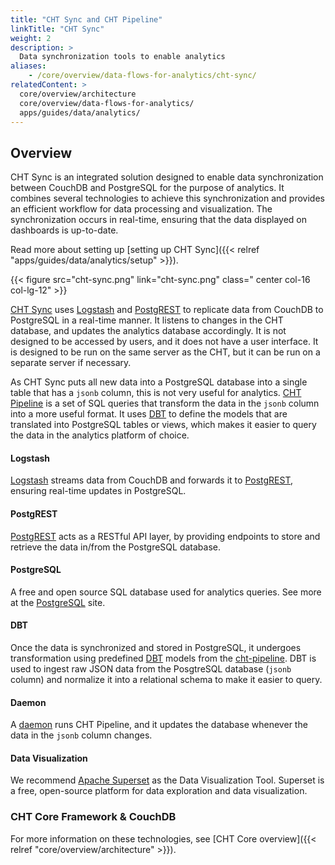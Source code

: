 ```yaml
---
title: "CHT Sync and CHT Pipeline"
linkTitle: "CHT Sync"
weight: 2
description: >
  Data synchronization tools to enable analytics
aliases:
    - /core/overview/data-flows-for-analytics/cht-sync/
relatedContent: >  
  core/overview/architecture
  core/overview/data-flows-for-analytics/
  apps/guides/data/analytics/
---
```


## Overview
CHT Sync is an integrated solution designed to enable data synchronization between CouchDB and PostgreSQL for the purpose of analytics. It combines several technologies to achieve this synchronization and provides an efficient workflow for data processing and visualization. The synchronization occurs in real-time, ensuring that the data displayed on dashboards is up-to-date.

Read more about setting up [setting up CHT Sync]({{< relref "apps/guides/data/analytics/setup" >}}).

<!-- make updates to this diagram on the google slides:            -->
<!-- https://docs.google.com/presentation/d/1j4jPsi-gHbiaLBfgYOyru1g_YV98PkBrx2zs7bwhoEQ/ -->
{{< figure src="cht-sync.png" link="cht-sync.png" class=" center col-16 col-lg-12" >}}

[CHT Sync](https://github.com/medic/cht-sync) uses [Logstash](https://www.elastic.co/logstash/) and [PostgREST](https://postgrest.org/en/stable/) to replicate data from CouchDB to PostgreSQL in a real-time manner. It listens to changes in the CHT database, and updates the analytics database accordingly.
It is not designed to be accessed by users, and it does not have a user interface. It is designed to be run on the same server as the CHT, but it can be run on a separate server if necessary. 

As CHT Sync puts all new data into a PostgreSQL database into a single table that has a `jsonb` column, this is not very useful for analytics. [CHT Pipeline](https://github.com/medic/cht-pipeline) is a set of SQL queries that transform the data in the `jsonb` column into a more useful format. It uses [DBT](https://www.getdbt.com/) to define the models that are translated into PostgreSQL tables or views, which makes it easier to query the data in the analytics platform of choice. 

#### Logstash

[Logstash](https://www.elastic.co/logstash/) streams data from CouchDB and forwards it to [PostgREST](https://postgrest.org/en/stable/), ensuring real-time updates in PostgreSQL.

#### PostgREST

[PostgREST](https://postgrest.org/en/stable/) acts as a RESTful API layer, by providing endpoints to store and retrieve the data in/from the PostgreSQL database.

#### PostgreSQL

A free and open source SQL database used for analytics queries. See more at the [PostgreSQL](https://www.postgresql.org) site.

#### DBT

Once the data is synchronized and stored in PostgreSQL, it undergoes transformation using predefined [DBT](https://www.getdbt.com/) models from the [cht-pipeline](https://github.com/medic/cht-pipeline). DBT is used to ingest raw JSON data from the PosgtreSQL database (`jsonb` column) and normalize it into a relational schema to make it easier to query.

#### Daemon

A [daemon](https://github.com/medic/dataemon) runs CHT Pipeline, and it updates the database whenever the data in the `jsonb` column changes.

#### Data Visualization

We recommend [Apache Superset](https://superset.apache.org/) as the Data Visualization Tool. Superset is a free, open-source platform for data exploration and data visualization.

### CHT Core Framework & CouchDB

For more information on these technologies, see [CHT Core overview]({{< relref "core/overview/architecture" >}}).

